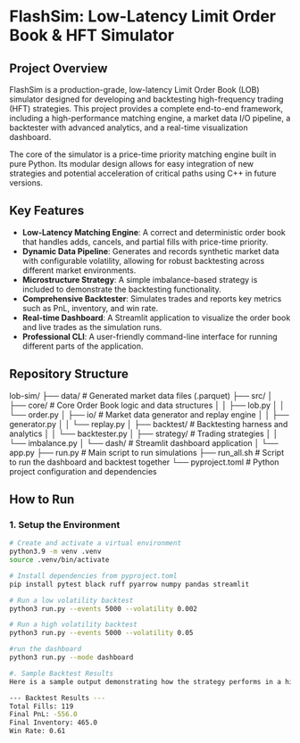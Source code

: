 # FlashSim: Low-Latency Limit Order Book & HFT Simulator

## Project Overview

FlashSim is a production-grade, low-latency Limit Order Book (LOB) simulator designed for developing and backtesting high-frequency trading (HFT) strategies. This project provides a complete end-to-end framework, including a high-performance matching engine, a market data I/O pipeline, a backtester with advanced analytics, and a real-time visualization dashboard.

The core of the simulator is a price-time priority matching engine built in pure Python. Its modular design allows for easy integration of new strategies and potential acceleration of critical paths using C++ in future versions.

## Key Features

- **Low-Latency Matching Engine**: A correct and deterministic order book that handles adds, cancels, and partial fills with price-time priority.
- **Dynamic Data Pipeline**: Generates and records synthetic market data with configurable volatility, allowing for robust backtesting across different market environments.
- **Microstructure Strategy**: A simple imbalance-based strategy is included to demonstrate the backtesting functionality.
- **Comprehensive Backtester**: Simulates trades and reports key metrics such as PnL, inventory, and win rate.
- **Real-time Dashboard**: A Streamlit application to visualize the order book and live trades as the simulation runs.
- **Professional CLI**: A user-friendly command-line interface for running different parts of the application.

## Repository Structure
lob-sim/
├── data/                  # Generated market data files (.parquet)
├── src/
│   ├── core/              # Core Order Book logic and data structures
│   │   ├── lob.py
│   │   └── order.py
│   ├── io/                # Market data generator and replay engine
│   │   ├── generator.py
│   │   └── replay.py
│   ├── backtest/          # Backtesting harness and analytics
│   │   └── backtester.py
│   ├── strategy/          # Trading strategies
│   │   └── imbalance.py
│   └── dash/              # Streamlit dashboard application
│       └── app.py
├── run.py                 # Main script to run simulations
├── run_all.sh             # Script to run the dashboard and backtest together
└── pyproject.toml         # Python project configuration and dependencies

## How to Run

### 1. Setup the Environment

```bash
# Create and activate a virtual environment
python3.9 -m venv .venv
source .venv/bin/activate

# Install dependencies from pyproject.toml
pip install pytest black ruff pyarrow numpy pandas streamlit

# Run a low volatility backtest
python3 run.py --events 5000 --volatility 0.002

# Run a high volatility backtest
python3 run.py --events 5000 --volatility 0.05

#run the dashboard
python3 run.py --mode dashboard

#. Sample Backtest Results
Here is a sample output demonstrating how the strategy performs in a high volatility environment.

--- Backtest Results ---
Total Fills: 119
Final PnL: -556.0
Final Inventory: 465.0
Win Rate: 0.61
